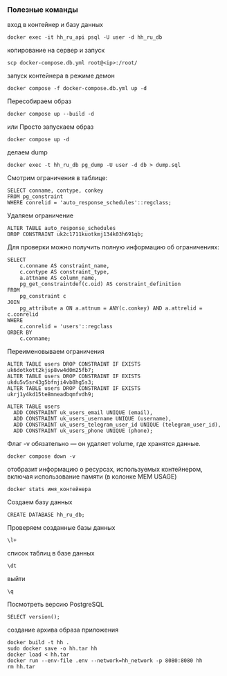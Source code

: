 ### Полезные команды

вход в контейнер и базу данных
```shell
docker exec -it hh_ru_api psql -U user -d hh_ru_db
```
копирование на сервер и запуск
```shell
scp docker-compose.db.yml root@<ip>:/root/
```
запуск контейнера в режиме демон
```shell
docker compose -f docker-compose.db.yml up -d
```
Пересобираем образ
```shell
docker compose up --build -d
```
или
Просто запускаем образ
```shell
docker compose up -d
```

делаем dump
```shell
docker exec -t hh_ru_db pg_dump -U user -d db > dump.sql
```

Смотрим ограничения в таблице:
```postgres-sql
SELECT conname, contype, conkey 
FROM pg_constraint 
WHERE conrelid = 'auto_response_schedules'::regclass;
```
Удаляем ограничение
```postgres-sql
ALTER TABLE auto_response_schedules
DROP CONSTRAINT uk2c1711kuotkmj134k03h691qb;
```

Для проверки можно получить полную информацию об ограничениях:
```postgres-sql
SELECT 
    c.conname AS constraint_name,
    c.contype AS constraint_type,
    a.attname AS column_name,
    pg_get_constraintdef(c.oid) AS constraint_definition
FROM 
    pg_constraint c
JOIN 
    pg_attribute a ON a.attnum = ANY(c.conkey) AND a.attrelid = c.conrelid
WHERE 
    c.conrelid = 'users'::regclass
ORDER BY 
    c.conname;
```

Переименовываем ограничения 
```postgres-sql
ALTER TABLE users DROP CONSTRAINT IF EXISTS uk6dotkott2kjsp8vw4d0m25fb7;
ALTER TABLE users DROP CONSTRAINT IF EXISTS ukdu5v5sr43g5bfnji4vb8hg5s3;
ALTER TABLE users DROP CONSTRAINT IF EXISTS ukrj1y4kd15te8mneadbqmfvdh9;

ALTER TABLE users 
  ADD CONSTRAINT uk_users_email UNIQUE (email),
  ADD CONSTRAINT uk_users_username UNIQUE (username),
  ADD CONSTRAINT uk_users_telegram_user_id UNIQUE (telegram_user_id),
  ADD CONSTRAINT uk_users_phone UNIQUE (phone);
```

Флаг -v обязательно — он удаляет volume, где хранятся данные.
```shell
docker compose down -v
```

отобразит информацию о ресурсах, используемых контейнером, включая использование памяти (в колонке MEM USAGE)
```shell
docker stats имя_контейнера
```


Создаем базу данных
```postgres-sql
CREATE DATABASE hh_ru_db;
```

Проверяем созданные базы данных
```postgres-sql
\l+
```

список таблиц в базе данных
```postgres-sql
\dt
```

выйти
```postgres-sql
\q
```

Посмотреть версию PostgreSQL
```postgres-sql
SELECT version();
```

создание архива образа приложения
```shell
docker build -t hh .
sudo docker save -o hh.tar hh
docker load < hh.tar
docker run --env-file .env --network=hh_network -p 8080:8080 hh
rm hh.tar
```
